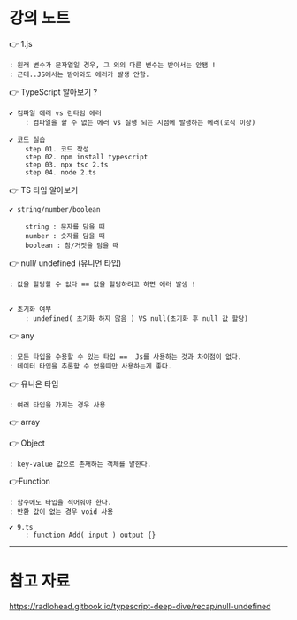 # 강의 노트

👉 1.js

    : 원래 변수가 문자열일 경우, 그 외의 다른 변수는 받아서는 안됌 !
    : 근데..JS에서는 받아와도 에러가 발생 안함.

👉 TypeScript 알아보기 ?

    ✔️ 컴파일 에러 vs 런타임 에러
        : 컴파일을 할 수 없는 에러 vs 실행 되는 시점에 발생하는 에러(로직 이상)

    ✔️ 코드 실습
        step 01. 코드 작성
        step 02. npm install typescript
        step 03. npx tsc 2.ts
        step 04. node 2.ts

👉 TS 타입 알아보기

    ✔️ string/number/boolean

        string : 문자를 담을 때
        number : 숫자를 담을 때
        boolean : 참/거짓을 담을 때

👉 null/ undefined (유니언 타입)

    : 값을 할당할 수 없다 == 값을 할당하려고 하면 에러 발생 !


    ✔️ 초기화 여부
        : undefined( 초기화 하지 않음 ) VS null(초기화 후 null 값 할당)

👉 any

    : 모든 타입을 수용할 수 있는 타입 ==  Js를 사용하는 것과 차이점이 없다.
    : 데이터 타입을 추론할 수 없을때만 사용하는게 좋다.

👉 유니온 타입

    : 여러 타입을 가지는 경우 사용

👉 array

👉 Object

    : key-value 값으로 존재하는 객체를 말한다.

👉Function

    : 함수에도 타입을 적어줘야 한다.
    : 반환 값이 없는 경우 void 사용

    ✔️ 9.ts
        : function Add( input ) output {}

---

# 참고 자료

https://radlohead.gitbook.io/typescript-deep-dive/recap/null-undefined
